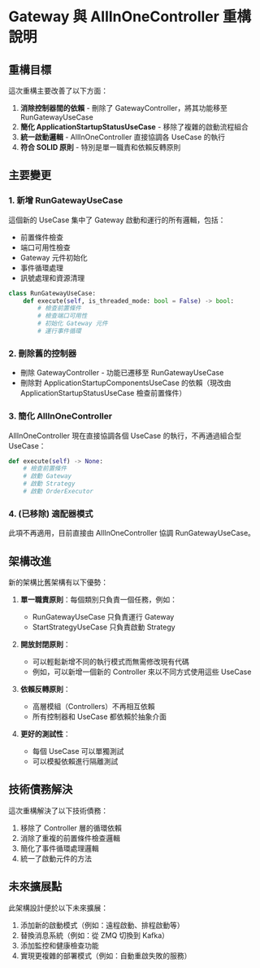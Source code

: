 # Gateway 與 AllInOneController 重構說明

## 重構目標

這次重構主要改善了以下方面：

1. **消除控制器間的依賴** - 刪除了 GatewayController，將其功能移至 RunGatewayUseCase
2. **簡化 ApplicationStartupStatusUseCase** - 移除了複雜的啟動流程組合
3. **統一啟動邏輯** - AllInOneController 直接協調各 UseCase 的執行
4. **符合 SOLID 原則** - 特別是單一職責和依賴反轉原則

## 主要變更

### 1. 新增 RunGatewayUseCase

這個新的 UseCase 集中了 Gateway 啟動和運行的所有邏輯，包括：
- 前置條件檢查
- 端口可用性檢查
- Gateway 元件初始化
- 事件循環處理
- 訊號處理和資源清理

```python
class RunGatewayUseCase:
    def execute(self, is_threaded_mode: bool = False) -> bool:
        # 檢查前置條件
        # 檢查端口可用性
        # 初始化 Gateway 元件
        # 運行事件循環
```

### 2. 刪除舊的控制器

- 刪除 GatewayController - 功能已遷移至 RunGatewayUseCase
- 刪除對 ApplicationStartupComponentsUseCase 的依賴（現改由 ApplicationStartupStatusUseCase 檢查前置條件）

### 3. 簡化 AllInOneController

AllInOneController 現在直接協調各個 UseCase 的執行，不再通過組合型 UseCase：

```python
def execute(self) -> None:
    # 檢查前置條件
    # 啟動 Gateway
    # 啟動 Strategy
    # 啟動 OrderExecutor
```

### 4. (已移除) 適配器模式

此項不再適用，目前直接由 AllInOneController 協調 RunGatewayUseCase。

## 架構改進

新的架構比舊架構有以下優勢：

1. **單一職責原則**：每個類別只負責一個任務，例如：
   - RunGatewayUseCase 只負責運行 Gateway
   - StartStrategyUseCase 只負責啟動 Strategy
   
2. **開放封閉原則**：
   - 可以輕鬆新增不同的執行模式而無需修改現有代碼
   - 例如，可以新增一個新的 Controller 來以不同方式使用這些 UseCase
   
3. **依賴反轉原則**：
   - 高層模組（Controllers）不再相互依賴
   - 所有控制器和 UseCase 都依賴於抽象介面
   
4. **更好的測試性**：
   - 每個 UseCase 可以單獨測試
   - 可以模擬依賴進行隔離測試

## 技術債務解決

這次重構解決了以下技術債務：

1. 移除了 Controller 層的循環依賴
2. 消除了重複的前置條件檢查邏輯
3. 簡化了事件循環處理邏輯
4. 統一了啟動元件的方法

## 未來擴展點

此架構設計便於以下未來擴展：

1. 添加新的啟動模式（例如：遠程啟動、排程啟動等）
2. 替換消息系統（例如：從 ZMQ 切換到 Kafka）
3. 添加監控和健康檢查功能
4. 實現更複雜的部署模式（例如：自動重啟失敗的服務）